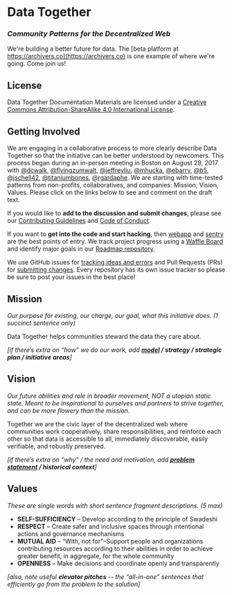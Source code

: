 # Data Together

### <em>Community Patterns for the Decentralized Web</em>

 We're building a better future for data. The [beta platform at https://archivers.co](https://archivers.co) is one example of where we're going. Come join us!

## License

<span xmlns:dct="http://purl.org/dc/terms/" property="dct:title">Data Together Documentation Materials</span> are licensed under a <a rel="license" href="http://creativecommons.org/licenses/by-sa/4.0/">Creative Commons Attribution-ShareAlike 4.0 International License</a>.

## Getting Involved

We are engaging in a collaborative process to more clearly describe Data Together so that the initiative can be better understood by newcomers. This process began during an in-person meeting in Boston on August 29, 2017 with [@dcwalk](https://github.com/dcwalk), [@flyingzumwalt](https://github.com/flyingzumwalt), [@jeffreyliu](https://github.com/jeffreyliu), [@mhucka](https://github.com/mhucka), [@ebarry](https://github.com/ebarry), [@b5](https://github.com/b5), [@jschell42](https://github.com/jschell42), [@titaniumbones](https://github.com/titaniumbones), [@rgardaphe](https://github.com/rgardaphe). We are starting with time-tested patterns from non-profits, collaboratives, and companies: Mission, Vision, Values. Please click on the links below to see and comment on the draft text.

If you would like to **add to the discussion and submit changes**, please see our [Contributing Guidelines](./CONTRIBUTING.md) and [Code of Conduct](https://github.com/datatogether/datatogether/blob/master/CONDUCT.md). 

If you want to **get into the code and start hacking**, then [webapp](https://github.com/datatogether/sentry) and [sentry](http://github.com/datatogether/sentry) are the best points of entry. We track project progress using a [Waffle Board](https://waffle.io/datatogether/roadmap) and identify major goals in our [Roadmap repository](https://github.com/datatogether/roadmap/).

We use GitHub issues for [tracking ideas and errors](https://github.com/datatogether/datatogether/issues) and Pull Requests (PRs) for [submitting changes](https://github.com/datatogether/datatogether/pulls). Every repository has its own issue tracker so please be sure to post your issues in the best place!

## Mission

_Our purpose for existing, our charge, our goal, what this initiative does. (1 succinct sentence only)_

Data Together helps communities steward the data they care about.

_[if there’s extra on “how” we do our work, add **[model](/model.md) / strategy / strategic plan / initiative areas**]_

## Vision 

_Our future abilities and role in broader movement, NOT a utopian static state. Meant to be inspirational to ourselves and partners to strive together, and can be more flowery than the mission_.

Together we are the civic layer of the decentralized web where communities work cooperatively, share responsibilities, and reinforce each other so that data is accessible to all, immediately discoverable, easily verifiable, and robustly preserved.

_[if there’s extra on “why” / the need and motivation, add **[problem statement](/problem.md) / historical context**]_

## Values

_These are single words with short sentence fragment descriptions. (5 max)_

* **SELF-SUFFICIENCY** &ndash; Develop according to the principle of Swadeshi
* **RESPECT** &ndash; Create safer and inclusive spaces through intentional actions and governance mechanisms  
* **MUTUAL AID** &ndash; “With, not for”&ndash;Support people and organizations contributing resources according to their abilities in order to achieve greater benefit, in aggregate, for the whole community  
* **OPENNESS** &ndash; Make decisions and coordinate openly and transparently  

_[also, note useful **elevator pitches** -- the “all-in-one” sentences that efficiently go from the problem to the solution]_

